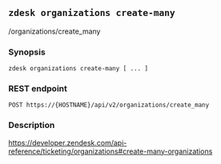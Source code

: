 ## `zdesk organizations create-many`

/organizations/create_many

### Synopsis

    zdesk organizations create-many [ ... ]

### REST endpoint

    POST https://{HOSTNAME}/api/v2/organizations/create_many

### Description

https://developer.zendesk.com/api-reference/ticketing/organizations#create-many-organizations

